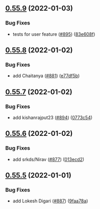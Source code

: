 ## [0.55.9](https://github.com/EddieHubCommunity/LinkFree/compare/v0.55.8...v0.55.9) (2022-01-03)


### Bug Fixes

* tests for user feature ([#895](https://github.com/EddieHubCommunity/LinkFree/issues/895)) ([83e608f](https://github.com/EddieHubCommunity/LinkFree/commit/83e608f10fd62cd8a63d0dee163ab7f3d2fb77ca))



## [0.55.8](https://github.com/EddieHubCommunity/LinkFree/compare/v0.55.7...v0.55.8) (2022-01-02)


### Bug Fixes

* add Chaitanya ([#881](https://github.com/EddieHubCommunity/LinkFree/issues/881)) ([e77df5b](https://github.com/EddieHubCommunity/LinkFree/commit/e77df5b83b3222a09576eaf3d5d36e9bd79efa7d))



## [0.55.7](https://github.com/EddieHubCommunity/LinkFree/compare/v0.55.6...v0.55.7) (2022-01-02)


### Bug Fixes

* add kishanrajput23 ([#894](https://github.com/EddieHubCommunity/LinkFree/issues/894)) ([0773c54](https://github.com/EddieHubCommunity/LinkFree/commit/0773c54a90fc9a67a4568456c3f4b15cd7d96623))



## [0.55.6](https://github.com/EddieHubCommunity/LinkFree/compare/v0.55.5...v0.55.6) (2022-01-02)


### Bug Fixes

* add srkds/Nirav ([#877](https://github.com/EddieHubCommunity/LinkFree/issues/877)) ([013ecd2](https://github.com/EddieHubCommunity/LinkFree/commit/013ecd2657be48721ff40aa3c61a78165488a1c9))



## [0.55.5](https://github.com/EddieHubCommunity/LinkFree/compare/v0.55.4...v0.55.5) (2022-01-01)


### Bug Fixes

* add Lokesh Digari ([#887](https://github.com/EddieHubCommunity/LinkFree/issues/887)) ([9faa78a](https://github.com/EddieHubCommunity/LinkFree/commit/9faa78aa47fbf10bcb3dd0e19d26bee8cc0a65db))



